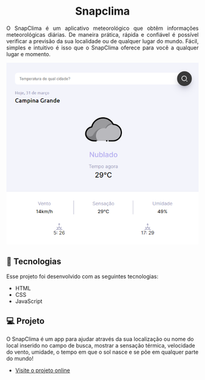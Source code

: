 <h1 align="center"> 
Snapclima
</h1>

<p align="justify"> 
O SnapClima é um aplicativo meteorológico que obtêm informações meteorológicas diárias. De maneira prática, rápida e confiável é possível verificar a previsão da sua localidade ou de qualquer lugar do mundo. Fácil, simples e intuitivo é isso que o SnapClima oferece para você a qualquer lugar e momento.
</p>

<p align="center">
<img alt="projeto SnapClima" src="https://github.com/Jeffersonthiagofn/Snapclima/blob/main/Captura%20de%20tela-%20snapclima.png">
</p>

<h2>
🚀 Tecnologias 
</h2>

<p>
Esse projeto foi desenvolvido com as seguintes tecnologias:
</p>

- HTML
- CSS
- JavaScript

<h2>
💻 Projeto 
</h2>

<p> 
O SnapClima é um app para ajudar através da sua localização ou nome do local inserido no campo de busca, mostrar a sensação térmica, velocidade do vento, umidade, o tempo em que o sol nasce e se põe em qualquer parte do mundo!
</p>

- <a href="https://jeffersonthiagofn.github.io/Snapclima/" target="_blank" rel="external">Visite o projeto online</a>
